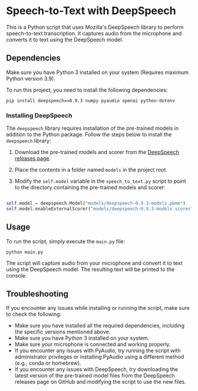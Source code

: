 # Speech-to-Text with DeepSpeech

This is a Python script that uses Mozilla's DeepSpeech library to perform speech-to-text transcription. It captures audio from the microphone and converts it to text using the DeepSpeech model.

## Dependencies
Make sure you have Python 3 installed on your system (Requires maximum Python version 3.9).

To run this project, you need to install the following dependencies:

`pip install deepspeech==0.9.3 numpy pyaudio openai python-dotenv`

### Installing DeepSpeech

The `deepspeech` library requires installation of the pre-trained models in addition to the Python package. Follow the steps below to install the `deepspeech` library:

1. Download the pre-trained models and scorer from the [DeepSpeech releases page](https://github.com/mozilla/DeepSpeech/releases/tag/v0.9.3).

2. Place the contents in a folder named `models` in the project root.

3. Modify the `self.model` variable in the `speech_to_text.py` script to point to the directory containing the pre-trained models and scorer: 

```python

self.model = deepspeech.Model("models/deepspeech-0.9.3-models.pbmm")
self.model.enableExternalScorer("models/deepspeech-0.9.3-models.scorer")

```

## Usage
To run the script, simply execute the `main.py` file:

`python main.py`

The script will capture audio from your microphone and convert it to text using the DeepSpeech model. The resulting text will be printed to the console.

## Troubleshooting

If you encounter any issues while installing or running the script, make sure to check the following:
- Make sure you have installed all the required dependencies, including the specific versions mentioned above.
- Make sure you have Python 3 installed on your system.
- Make sure your microphone is connected and working properly.
- If you encounter any issues with PyAudio, try running the script with administrator privileges or installing PyAudio using a different method (e.g., conda or homebrew).
- If you encounter any issues with DeepSpeech, try downloading the latest version of the pre-trained model files from the DeepSpeech releases page on GitHub and modifying the script to use the new files.